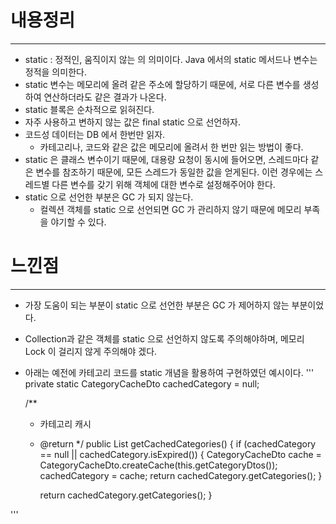 # 내용정리
---

- static : 정적인, 움직이지 않는 의 의미이다. Java 에서의 static 메서드나 변수는 정적을 의미한다.
- static 변수는 메모리에 올려 같은 주소에 할당하기 때문에, 서로 다른 변수를 생성하여 연산하더라도 같은 결과가 나온다.
- static 블록은 순차적으로 읽혀진다.
- 자주 사용하고 변하지 않는 값은 final static 으로 선언하자.
- 코드성 데이터는 DB 에서 한번만 읽자.
  - 카테고리나, 코드와 같은 값은 메모리에 올려서 한 번만 읽는 방법이 좋다.
- static 은 클래스 변수이기 때문에, 대용량 요청이 동시에 들어오면, 스레드마다 같은 변수를 참조하기 때문에, 모든 스레드가 동일한 값을 얻게된다.
  이런 경우에는 스레드별 다른 변수를 갖기 위해 객체에 대한 변수로 설정해주어야 한다.
- static 으로 선언한 부분은 GC 가 되지 않는다.
  - 컬렉션 객체를 static 으로 선언되면 GC 가 관리하지 않기 때문에 메모리 부족을 야기할 수 있다.


# 느낀점
---
- 가장 도움이 되는 부분이 static 으로 선언한 부분은 GC 가 제어하지 않는 부분이었다.
- Collection과 같은 객체를 static 으로 선언하지 않도록 주의해야하며, 메모리 Lock 이 걸리지 않게 주의해야 겠다.


- 아래는 예전에 카테고리 코드를 static 개념을 활용하여 구현하였던 예시이다.
'''
private static CategoryCacheDto cachedCategory = null;

    /**
     * 카테고리 캐시
     * @return
     */
    public List<CategoryDto> getCachedCategories() {
        if (cachedCategory == null || cachedCategory.isExpired()) {
            CategoryCacheDto cache = CategoryCacheDto.createCache(this.getCategoryDtos());
            cachedCategory = cache;
            return cachedCategory.getCategories();
        }

        return cachedCategory.getCategories();
    }

'''
